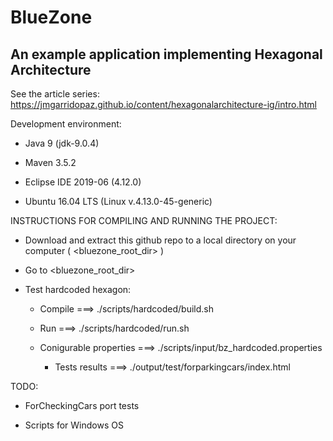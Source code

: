 # BlueZone
## An example application implementing Hexagonal Architecture

See the article series: https://jmgarridopaz.github.io/content/hexagonalarchitecture-ig/intro.html

Development environment:

- Java 9 (jdk-9.0.4)

- Maven 3.5.2

- Eclipse IDE 2019-06 (4.12.0)

- Ubuntu 16.04 LTS (Linux v.4.13.0-45-generic)

INSTRUCTIONS FOR COMPILING AND RUNNING THE PROJECT:

- Download and extract this github repo to a local directory on your computer ( <bluezone_root_dir> )

- Go to <bluezone_root_dir>

- Test hardcoded hexagon:

  - Compile ===> ./scripts/hardcoded/build.sh

  - Run ===> ./scripts/hardcoded/run.sh

  - Conigurable properties ===> ./scripts/input/bz_hardcoded.properties

    - Tests results ===> ./output/test/forparkingcars/index.html

TODO:

  - ForCheckingCars port tests

  - Scripts for Windows OS
